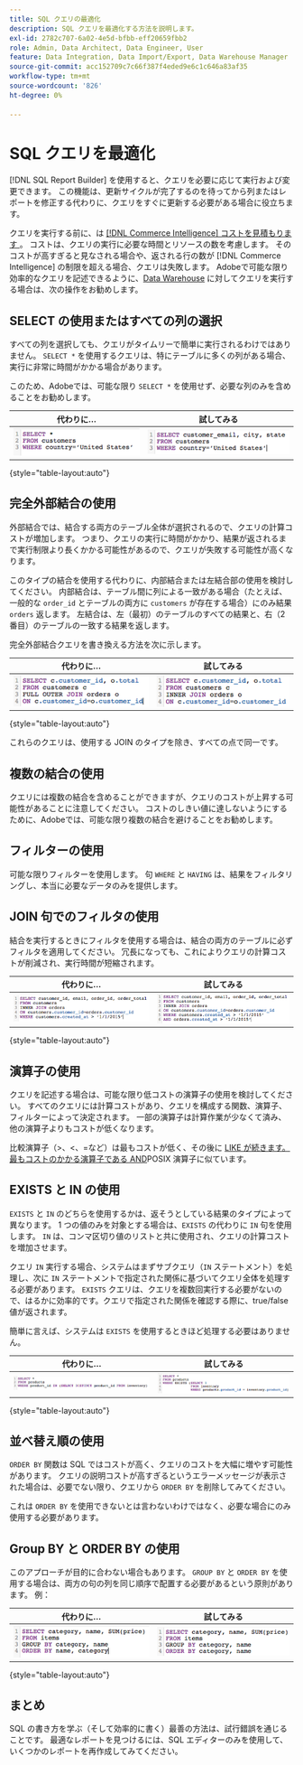 ```yaml
---
title: SQL クエリの最適化
description: SQL クエリを最適化する方法を説明します。
exl-id: 2782c707-6a02-4e5d-bfbb-eff20659fbb2
role: Admin, Data Architect, Data Engineer, User
feature: Data Integration, Data Import/Export, Data Warehouse Manager
source-git-commit: acc152709c7c66f387f4eded9e6c1c646a83af35
workflow-type: tm+mt
source-wordcount: '826'
ht-degree: 0%

---
```


# SQL クエリを最適化

[!DNL SQL Report Builder] を使用すると、クエリを必要に応じて実行および変更できます。 この機能は、更新サイクルが完了するのを待ってから列またはレポートを修正する代わりに、クエリをすぐに更新する必要がある場合に役立ちます。

クエリを実行する前に、は [[!DNL Commerce Intelligence]  コストを見積もります &#x200B;](https://experienceleague.adobe.com/docs/commerce-knowledge-base/kb/troubleshooting/miscellaneous/sql-queries-explain-cost-errors.html)。 コストは、クエリの実行に必要な時間とリソースの数を考慮します。 そのコストが高すぎると見なされる場合や、返される行の数が [!DNL Commerce Intelligence] の制限を超える場合、クエリは失敗します。 Adobeで可能な限り効率的なクエリを記述できるように、[Data Warehouse](../data-analyst/data-warehouse-mgr/tour-dwm.md) に対してクエリを実行する場合は、次の操作をお勧めします。

## SELECT の使用またはすべての列の選択

すべての列を選択しても、クエリがタイムリーで簡単に実行されるわけではありません。 `SELECT *` を使用するクエリは、特にテーブルに多くの列がある場合、実行に非常に時間がかかる場合があります。

このため、Adobeでは、可能な限り `SELECT *` を使用せず、必要な列のみを含めることをお勧めします。

| **代わりに…** | **試してみる** |
|-----|-----|
| ![SELECT アスタリスクを使用した SQL クエリ &#x200B;](../../mbi/assets/Select_all_1.png) | ![&#x200B; 特定の列を選択する SQL クエリ &#x200B;](../../mbi/assets/Select_all_2.png) |

{style="table-layout:auto"}

## 完全外部結合の使用

外部結合では、結合する両方のテーブル全体が選択されるので、クエリの計算コストが増加します。 つまり、クエリの実行に時間がかかり、結果が返されるまで実行制限より長くかかる可能性があるので、クエリが失敗する可能性が高くなります。

このタイプの結合を使用する代わりに、内部結合または左結合部の使用を検討してください。 内部結合は、テーブル間に列による一致がある場合（たとえば、一般的な `order_id` とテーブルの両方に `customers` が存在する場合）にのみ結果 `orders` 返します。 左結合は、左（最初）のテーブルのすべての結果と、右（2 番目）のテーブルの一致する結果を返します。

完全外部結合クエリを書き換える方法を次に示します。

| **代わりに…** | **試してみる** |
|-----|-----|
| ![&#x200B; 完全外部結合を含む SQL クエリ &#x200B;](../../mbi/assets/Full_Outer_Join_1.png) | ![&#x200B; 最適化結合を使用した SQL クエリ &#x200B;](../../mbi/assets/Full_Outer_Join_2.png) |

{style="table-layout:auto"}

これらのクエリは、使用する JOIN のタイプを除き、すべての点で同一です。

## 複数の結合の使用

クエリには複数の結合を含めることができますが、クエリのコストが上昇する可能性があることに注意してください。 コストのしきい値に達しないようにするために、Adobeでは、可能な限り複数の結合を避けることをお勧めします。

## フィルターの使用

可能な限りフィルターを使用します。 句 `WHERE` と `HAVING` は、結果をフィルタリングし、本当に必要なデータのみを提供します。

## JOIN 句でのフィルタの使用

結合を実行するときにフィルタを使用する場合は、結合の両方のテーブルに必ずフィルタを適用してください。 冗長になっても、これによりクエリの計算コストが削減され、実行時間が短縮されます。

| **代わりに…** | **試してみる** |
|-----|-----|
| ![WHERE 句フィルターを含む SQL クエリ &#x200B;](../../mbi/assets/Join_filters_1.png) | ![ON 句フィルターを使用した SQL クエリ &#x200B;](../../mbi/assets/Join_filters_2.png) |

{style="table-layout:auto"}

## 演算子の使用

クエリを記述する場合は、可能な限り低コストの演算子の使用を検討してください。 すべてのクエリには計算コストがあり、クエリを構成する関数、演算子、フィルターによって決定されます。 一部の演算子は計算作業が少なくて済み、他の演算子よりもコストが低くなります。

比較演算子（>、&lt;、=など）は最もコストが低く、その後に [LIKE が続きます。 最もコストのかかる演算子である AND](https://www.postgresql.org/docs/9.5/functions-matching.html)POSIX 演算子に似ています。

## EXISTS と IN の使用

`EXISTS` と `IN` のどちらを使用するかは、返そうとしている結果のタイプによって異なります。 1 つの値のみを対象とする場合は、`EXISTS` の代わりに `IN` 句を使用します。 `IN` は、コンマ区切り値のリストと共に使用され、クエリの計算コストを増加させます。

クエリ `IN` 実行する場合、システムはまずサブクエリ（`IN` ステートメント）を処理し、次に `IN` ステートメントで指定された関係に基づいてクエリ全体を処理する必要があります。 `EXISTS` クエリは、クエリを複数回実行する必要がないので、はるかに効率的です。クエリで指定された関係を確認する際に、true/false 値が返されます。

簡単に言えば、システムは `EXISTS` を使用するときほど処理する必要はありません。

| **代わりに…** | **試してみる** |
|-----|-----|
| ![NULL チェック付きの LEFT JOIN を使用する SQL クエリ &#x200B;](../../mbi/assets/Exists_1.png) | ![EXISTS 句を使用した SQL クエリ &#x200B;](../../mbi/assets/Exists_2.png) |

{style="table-layout:auto"}

## 並べ替え順の使用

`ORDER BY` 関数は SQL ではコストが高く、クエリのコストを大幅に増やす可能性があります。 クエリの説明コストが高すぎるというエラーメッセージが表示された場合は、必要でない限り、クエリから `ORDER BY` を削除してみてください。

これは `ORDER BY` を使用できないとは言わないわけではなく、必要な場合にのみ使用する必要があります。

## Group BY と ORDER BY の使用

このアプローチが目的に合わない場合もあります。 `GROUP BY` と `ORDER BY` を使用する場合は、両方の句の列を同じ順序で配置する必要があるという原則があります。 例：

| **代わりに…** | **試してみる** |
|-----|-----|
| ![GROUP BY BEFORE フィルターを使用した SQL クエリ &#x200B;](../../mbi/assets/Group_by_2.png) | ![GROUP BY の前にフィルターを含む SQL クエリ &#x200B;](../../mbi/assets/Group_by_1.png) |

{style="table-layout:auto"}

## まとめ

SQL の書き方を学ぶ（そして効率的に書く）最善の方法は、試行錯誤を通じることです。 最適なレポートを見つけるには、SQL エディターのみを使用して、いくつかのレポートを再作成してみてください。
